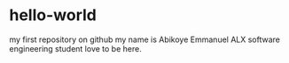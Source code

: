 # hello-world
my first repository on github
my name is Abikoye Emmanuel 
ALX software engineering student
love to be here.
